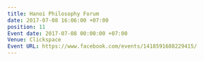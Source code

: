 ```yaml
---
title: Hanoi Philosophy Forum
date: 2017-07-08 16:06:00 +07:00
position: 11
Event date: 2017-07-08 00:00:00 +07:00
Venue: Clickspace
Event URL: https://www.facebook.com/events/1418591688229415/
---
```


